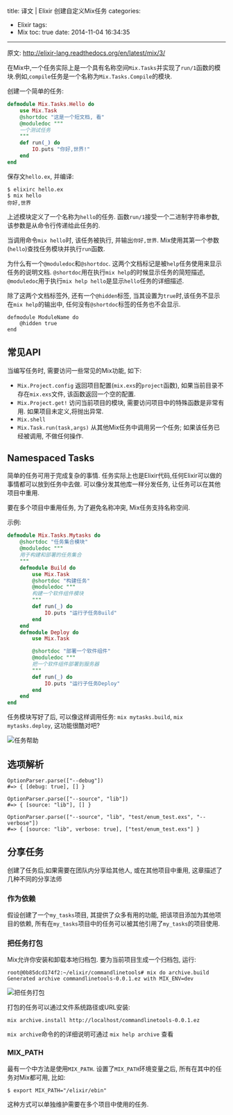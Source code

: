 title: 译文 | Elixir 创建自定义Mix任务
categories:
  - Elixir
tags:
  - Mix
toc: true
date: 2014-11-04 16:34:35
---
原文: http://elixir-lang.readthedocs.org/en/latest/mix/3/

在Mix中,一个任务实际上是一个具有名称空间`Mix.Tasks`并实现了`run/1`函数的模块.例如,`compile`任务是一个名称为`Mix.Tasks.Compile`的模块.

创建一个简单的任务:

```elixir
defmodule Mix.Tasks.Hello do
    use Mix.Task
    @shortdoc "这是一个短文档, 看"
    @moduledoc """
    一个测试任务
    """
    def run(_) do
        IO.puts "你好,世界!"
    end
end
```
    
保存文`hello.ex`, 并编译:

```
$ elixirc hello.ex
$ mix hello
你好,世界
```
    
上述模块定义了一个名称为`hello`的任务. 函数`run/1`接受一个二进制字符串参数, 该参数是从命令行传递给此任务的.

当调用命令`mix hello`时, 该任务被执行, 并输出`你好,世界`. Mix使用其第一个参数(`hello`)查找任务模块并执行`run`函数.

为什么有一个`@moduledoc`和`@shortdoc`. 这两个文档标记是被`help`任务使用来显示任务的说明文档. `@shortdoc`用在执行`mix help`的时候显示任务的简短描述, `@moduledoc`用于执行`mix help hello`是显示`hello`任务的详细描述.

除了这两个文档标签外, 还有一个`@hidden`标签, 当其设置为`true`时,该任务不显示在`mix help`的输出中, 任何没有`@shortdoc`标签的任务也不会显示.

```
defmodule ModuleName do
    @hidden true
end
```

## 常见API

当编写任务时, 需要访问一些常见的Mix功能, 如下:

- `Mix.Project.config` 返回项目配置(`mix.exs`的`project`函数), 如果当前目录不存在`mix.exs`文件, 该函数返回一个空的配置. 
- `Mix.Project.get!` 访问当前项目的模块, 需要访问项目中的特殊函数是非常有用. 如果项目未定义,将抛出异常.
- `Mix.shell` 
- `Mix.Task.run(task,args)` 从其他Mix任务中调用另一个任务; 如果该任务已经被调用, 不做任何操作.

## Namespaced Tasks

简单的任务可用于完成复杂的事情. 任务实际上也是Elixir代码,任何Elixir可以做的事情都可以放到任务中去做. 可以像分发其他库一样分发任务, 让任务可以在其他项目中重用.

要在多个项目中重用任务, 为了避免名称冲突, Mix任务支持名称空间.

示例:


```elixir
defmodule Mix.Tasks.Mytasks do
    @shortdoc "任务集合模块"
    @moduledoc """
    用于构建和部署的任务集合
    """
    defmodule Build do
        use Mix.Task
        @shortdoc "构建任务"
        @moduledoc """
        构建一个软件组件模块
        """
        def run(_) do
            IO.puts "运行子任务Build"
        end
    end
    defmodule Deploy do
        use Mix.Task

        @shortdoc "部署一个软件组件"
        @moduledoc """
        把一个软件组件部署到服务器
        """
        def run(_) do
            IO.puts "运行子任务Deploy"
        end
    end
end
```

任务模块写好了后, 可以像这样调用任务: `mix mytasks.build`, `mix mytasks.deploy`, 这功能很酷对吧?

![任务帮助][1]

## 选项解析

    OptionParser.parse(["--debug"])
    #=> { [debug: true], [] }

    OptionParser.parse(["--source", "lib"])
    #=> { [source: "lib"], [] }

    OptionParser.parse(["--source", "lib", "test/enum_test.exs", "--verbose"])
    #=> { [source: "lib", verbose: true], ["test/enum_test.exs"] }


## 分享任务

创建了任务后,如果需要在团队内分享给其他人, 或在其他项目中重用, 这章描述了几种不同的分享法师

### 作为依赖

假设创建了一个`my_tasks`项目, 其提供了众多有用的功能, 把该项目添加为其他项目的依赖, 所有在`my_tasks`项目中的任务可以被其他引用了`my_tasks`的项目使用.

### 把任务打包

Mix允许你安装和卸载本地归档包. 要为当前项目生成一个归档包, 运行:

	root@0b85dcd174f2:~/elixir/commandlinetools# mix do archive.build
    Generated archive commandlinetools-0.0.1.ez with MIX_ENV=dev

![把任务打包][2]

打包的任务可以通过文件系统路径或URL安装:

	mix archive.install http://localhost/commandlinetools-0.0.1.ez

`mix archive`命令的的详细说明可通过 `mix help archive` 查看

### MIX_PATH

最有一个中方法是使用`MIX_PATH`. 设置了`MIX_PATH`环境变量之后, 所有在其中的任务对Mix都可用, 比如:

	$ export MIX_PATH="/elixir/ebin"
    
这种方式可以单独维护需要在多个项目中使用的任务. 


  [1]: /assets/images/BAE289A3-2D50-430A-B85A-1BC3C55896F9.png
  [2]: /assets/images/71D4F33D-A3F1-4A14-A1A1-AFAE607AFFC2.png